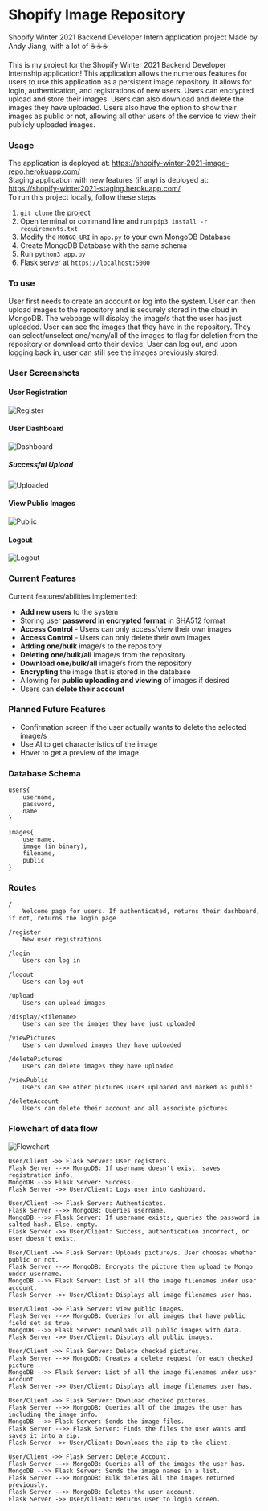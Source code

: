 # Shopify Image Repository

Shopify Winter 2021 Backend Developer Intern application project
Made by Andy Jiang, with a lot of ☕️☕️☕️

This is my project for the Shopify Winter 2021 Backend Developer Internship application!
This application allows the numerous features for users to use this application as a persistent image repository.
It allows for login, authentication, and registrations of new users. Users can encrypted upload and store their images. Users can also download and delete the images they have uploaded. Users also have the option to show their images as public or not, allowing all other users of the service to view their publicly uploaded images.

### Usage

The application is deployed at: https://shopify-winter-2021-image-repo.herokuapp.com/ \
Staging application with new features (if any) is deployed at: https://shopify-winter2021-staging.herokuapp.com/ \
To run this project locally, follow these steps
1. `git clone` the project
2. Open terminal or command line and run `pip3 install -r requirements.txt`
3. Modify the `MONGO_URI` in `app.py` to your own MongoDB Database
4. Create MongoDB Database with the same schema
5. Run `python3 app.py`
6. Flask server at `https://localhost:5000`

### To use

User first needs to create an account or log into the system.
User can then upload images to the repository and is securely stored in the cloud in MongoDB. The webpage will display the image/s that the user has just uploaded.
User can see the images that they have in the repository. They can select/unselect one/many/all of the images to flag for deletion from the repository or download onto their device.
User can log out, and upon logging back in, user can still see the images previously stored.

### User Screenshots

#### User Registration
![Register](https://github.com/AndyJiang99/Shopify-Winter-2021-Image-Repo/blob/master/Images/Register.png)

#### User Dashboard
![Dashboard](https://github.com/AndyJiang99/Shopify-Winter-2021-Image-Repo/blob/master/Images/Dashboard.png)

##### Successful Upload
![Uploaded](https://github.com/AndyJiang99/Shopify-Winter-2021-Image-Repo/blob/master/Images/Uploaded.png)

#### View Public Images
![Public](https://github.com/AndyJiang99/Shopify-Winter-2021-Image-Repo/blob/master/Images/Public.png)

#### Logout
![Logout](https://github.com/AndyJiang99/Shopify-Winter-2021-Image-Repo/blob/master/Images/Logout.png)

### Current Features

Current features/abilities implemented:
 - **Add new users** to the system
 - Storing user **password in encrypted format** in SHA512 format
 - **Access Control** - Users can only access/view their own images
 - **Access Control** - Users can only delete their own images
 - **Adding one/bulk** image/s to the repository
 - **Deleting one/bulk/all** image/s from the repository
 - **Download one/bulk/all** image/s from the repository
 - **Encrypting** the image that is stored in the database
 - Allowing for **public uploading and viewing** of images if desired
 - Users can **delete their account**

### Planned Future Features

 - Confirmation screen if the user actually wants to delete the selected image/s
 - Use AI to get characteristics of the image
 - Hover to get a preview of the image

### Database Schema
```
users{
    username,
    password,
    name
}

images{
    username,
    image (in binary),
    filename,
    public
}
```

### Routes
```
/
    Welcome page for users. If authenticated, returns their dashboard, if not, returns the login page

/register
    New user registrations

/login
    Users can log in

/logout
    Users can log out

/upload
    Users can upload images

/display/<filename>
    Users can see the images they have just uploaded

/viewPictures
    Users can download images they have uploaded

/deletePictures
    Users can delete images they have uploaded

/viewPublic
    Users can see other pictures users uploaded and marked as public

/deleteAccount
    Users can delete their account and all associate pictures
```

### Flowchart of data flow

![Flowchart](https://github.com/AndyJiang99/Shopify-Winter-2021-Image-Repo/blob/master/Images/Flow.png)

```
User/Client ->> Flask Server: User registers.
Flask Server -->> MongoDB: If username doesn't exist, saves registration info.
MongoDB -->> Flask Server: Success.
Flask Server ->> User/Client: Logs user into dashboard.

User/Client ->> Flask Server: Authenticates.
Flask Server -->> MongoDB: Queries username.
MongoDB -->> Flask Server: If username exists, queries the password in salted hash. Else, empty.
Flask Server ->> User/Client: Success, authentication incorrect, or user doesn't exist.

User/Client ->> Flask Server: Uploads picture/s. User chooses whether public or not.
Flask Server -->> MongoDB: Encrypts the picture then upload to Mongo under username.
MongoDB -->> Flask Server: List of all the image filenames under user account.
Flask Server ->> User/Client: Displays all image filenames user has.

User/Client ->> Flask Server: View public images.
Flask Server -->> MongoDB: Queries for all images that have public field set as true.
MongoDB -->> Flask Server: Downloads all public images with data.
Flask Server ->> User/Client: Displays all public images.

User/Client ->> Flask Server: Delete checked pictures.
Flask Server -->> MongoDB: Creates a delete request for each checked picture .
MongoDB -->> Flask Server: List of all the image filenames under user account.
Flask Server ->> User/Client: Displays all image filenames user has.

User/Client ->> Flask Server: Download checked pictures.
Flask Server -->> MongoDB: Queries all of the images the user has including the image info.
MongoDB -->> Flask Server: Sends the image files.
Flask Server -->> Flask Server: Finds the files the user wants and saves it into a zip.
Flask Server ->> User/Client: Downloads the zip to the client.

User/Client ->> Flask Server: Delete Account.
Flask Server -->> MongoDB: Queries all of the images the user has.
MongoDB -->> Flask Server: Sends the image names in a list.
Flask Server -->> MongoDB: Bulk deletes all the images returned previously.
Flask Server -->> MongoDB: Deletes the user account.
Flask Server ->> User/Client: Returns user to login screen.
```
